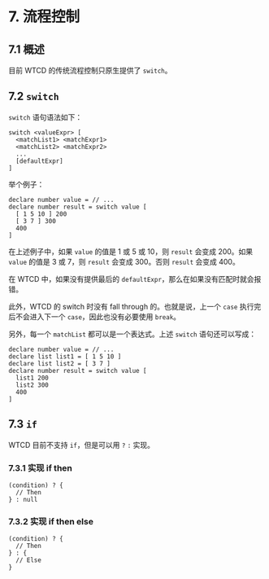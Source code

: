 # 7. 流程控制
## 7.1 概述
目前 WTCD 的传统流程控制只原生提供了 `switch`。

## 7.2 `switch`
`switch` 语句语法如下：

```
switch <valueExpr> [
  <matchList1> <matchExpr1>
  <matchList2> <matchExpr2>
  ...
  [defaultExpr]
]
```

举个例子：

```wtcd
declare number value = // ...
declare number result = switch value [
  [ 1 5 10 ] 200
  [ 3 7 ] 300
  400
]
```

在上述例子中，如果 `value` 的值是 1 或 5 或 10，则 `result` 会变成 200。如果 `value` 的值是 3 或 7，则 `result` 会变成 300。否则 `result` 会变成 400。

在 WTCD 中，如果没有提供最后的 `defaultExpr`，那么在如果没有匹配时就会报错。

此外，WTCD 的 switch 时没有 fall through 的。也就是说，上一个 `case` 执行完后不会进入下一个 `case`，因此也没有必要使用 `break`。

另外，每一个 `matchList` 都可以是一个表达式。上述 `switch` 语句还可以写成：

```wtcd
declare number value = // ...
declare list list1 = [ 1 5 10 ]
declare list list2 = [ 3 7 ]
declare number result = switch value [
  list1 200
  list2 300
  400
]
```

## 7.3 `if`
WTCD 目前不支持 `if`，但是可以用 `?` `:` 实现。

### 7.3.1 实现 if then
```wtcd
(condition) ? {
  // Then
} : null
```

### 7.3.2 实现 if then else
```wtcd
(condition) ? {
  // Then
} : {
  // Else
}
```
